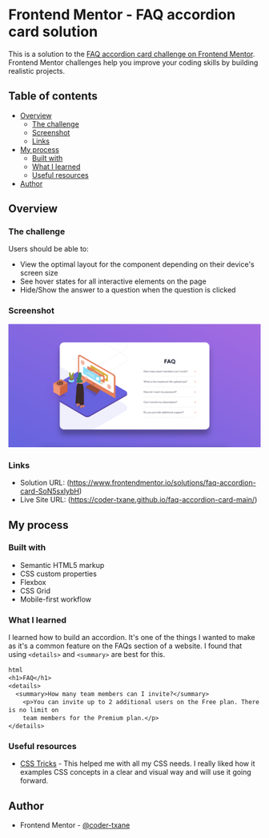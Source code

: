 # Frontend Mentor - FAQ accordion card solution

This is a solution to the [FAQ accordion card challenge on Frontend Mentor](https://www.frontendmentor.io/challenges/faq-accordion-card-XlyjD0Oam). Frontend Mentor challenges help you improve your coding skills by building realistic projects. 

## Table of contents

- [Overview](#overview)
  - [The challenge](#the-challenge)
  - [Screenshot](#screenshot)
  - [Links](#links)
- [My process](#my-process)
  - [Built with](#built-with)
  - [What I learned](#what-i-learned)
  - [Useful resources](#useful-resources)
- [Author](#author)

## Overview

### The challenge

Users should be able to:

- View the optimal layout for the component depending on their device's screen size
- See hover states for all interactive elements on the page
- Hide/Show the answer to a question when the question is clicked

### Screenshot

![](design/final-design.png)

### Links

- Solution URL: (https://www.frontendmentor.io/solutions/faq-accordion-card-SoN5sxlybH)
- Live Site URL: (https://coder-txane.github.io/faq-accordion-card-main/)

## My process

### Built with

- Semantic HTML5 markup
- CSS custom properties
- Flexbox
- CSS Grid
- Mobile-first workflow

### What I learned

I learned how to build an accordion. It's one of the things I wanted to make as it's a common feature on the FAQs section of a website. I found that using ```<details>``` and ```<summary>``` are best for this.

```
html
<h1>FAQ</h1>
<details>
  <summary>How many team members can I invite?</summary>
    <p>You can invite up to 2 additional users on the Free plan. There is no limit on 
    team members for the Premium plan.</p>
</details>
```

### Useful resources

- [CSS Tricks](https://css-tricks.com/) - This helped me with all my CSS needs. I really liked how it examples CSS concepts in a clear and visual way and will use it going forward.

## Author

- Frontend Mentor - [@coder-txane](https://www.frontendmentor.io/profile/coder-txane)